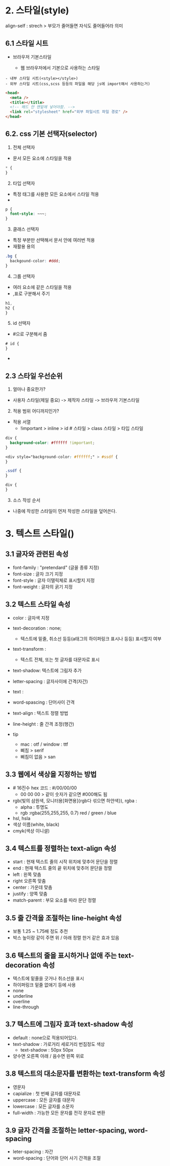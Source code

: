 # 2. 스타일(style)

align-self : strech > 부모가 줄어들면 자식도 줄어들어라 의미

## 6.1 스타일 시트

- 브라우저 기본스타일

  - 웹 브라우저에서 기본으로 사용하는 스타일

```- 인라인 스타일(태그안에 사용)
- 내부 스타일 시트(<style></style>)
- 외부 스타일 시트(css,scss 등등의 파일을 해당 js에 import해서 사용하는거)
```

```html
<head>
  <meta />
  <title></title>
  <!-- 헤드 안 맨밑에 넣어야함. -->
  <link rel="stylesheet" href="외부 파일시트 파일 경로" />
</head>
```

## 6.2. css 기본 선택자(selector)

1. 전체 선택자

- 문서 모든 요소에 스타일을 적용

```css
* {
}
```

2. 타입 선택자

- 특정 태그를 사용한 모든 요소에서 스타일 적용
-

```css
p {
  font-style: ~~~;
}
```

3. 클래스 선택자

- 특정 부분만 선택해서 문서 안에 여러번 적용
- 재활용 용의

```css
.bg {
  backgound-color: #ddd;
}
```

4. 그룹 선택자

- 여러 요소에 같은 스타일을 적용
- ,표로 구분해서 주기

```css
h1,
h2 {
}
```

5. id 선택자

- #으로 구분해서 줌

```css
# id {
}
```

-

## 2.3 스타일 우선순위

1. 얼마나 중요한가?

- 사용자 스타일(제일 중요) -> 제작자 스타일 -> 브라우저 기본스타일

2. 적용 범위 어디까지인가?

- 적용 서열
  - !important > inline > id # 스타일 > class 스타일 > 타입 스타일

```css
div {
  background-color: #ffffff !important;
}

<div style="background-color: #ffffff;" > #ssdf {
}

.ssdf {
}

div {
}
```

3. 소스 작성 순서

- 나중에 작성한 스타일이 먼저 작성한 스타일을 덮어쓴다.

# 3. 텍스트 스타일()

## 3.1 글자와 관련된 속성

- font-family : "pretendard" (글꼴 종류 지정)
- font-size : 글자 크기 지정
- font-style : 글자 이탤릭체로 표시할지 지정
- font-weight : 글자의 굵기 지정

## 3.2 텍스트 스타일 속성

- color : 글자색 지정
- text-decoration : none;

  - 텍스트에 밑줄, 취소선 등등(a태그의 하이퍼링크 표시나 등등) 표시할지 여부

- text-transform :
  - 텍스트 전체, 또는 첫 글자를 대문자로 표시
- text-shadow: 텍스트에 그림자 추가
- letter-spacing : 글자사이에 간격(자간)
- text :
- word-spascing : 단어사이 간격
- text-align : 텍스트 정렬 방법
- line-height : 줄 간격 조정(행간)
- tip
  - mac : otf / window : ttf
  - 삐침 > serif
  - 삐침이 없음 > san

## 3.3 웹에서 색상을 지정하는 방법

- \# 16진수 hex 코드 : #/00/00/00
  - 00 00 00 > 같이 숫자가 같으면 #000해도 됨
- rgb(빛의 삼원색, 모니터용[화면용]{rgb다 섞으면 하얀색}), rgba :
  - alpha : 투명도
  - rgb :rgba(255,255,255, 0.7) red / green / blue
- hsl, hsla
- 색상 이름(white, black)
- cmyk(색상 이니셜)

## 3.4 텍스트를 정렬하는 text-align 속성

- start : 현재 텍스트 줄의 시작 위치에 맞추어 문단을 정렬
- end : 현재 텍스트 줄의 끝 위치에 맞추어 문단을 정렬
- left : 왼쪽 맞춤
- right 오른쪽 맞춤
- center : 가운데 맞춤
- justify : 양쪽 맞춤
- match-parent : 부모 요소를 따라 문단 정렬

## 3.5 줄 간격을 조절하는 line-height 속성

- 보통 1.25 ~ 1.75배 정도 추천
- 박스 높이랑 같이 주면 위 / 아래 정렬 한거 같은 효과 있음

## 3.6 텍스트의 줄을 표시하거나 없애 주는 text-decoration 속성

- 텍스트에 밑줄을 긋거나 취소선을 표시
- 하이퍼링크 밑줄 없애기 등에 사용
- none
- underline
- overline
- line-through

## 3.7 텍스트에 그림자 효과 text-shadow 속성

- default : none으로 적용되어있다.
- text-shadow : 가로거리 세로거리 번짐정도 색상
  - text-shadow : 50px 50px
- 양수면 오른쪽 아래 / 음수면 왼쪽 위로

## 3.8 텍스트의 대소문자를 변환하는 text-transform 속성

- 영문자
- capialize : 첫 번째 글자를 대문자로
- uppercase : 모든 글자를 대문자
- lowercase : 모든 글자를 소문자
- full-width : 가능한 모든 문자를 전각 문자로 변환

## 3.9 글자 간격을 조절하는 letter-spacing, word-spacing

- leter-spacing : 자간
- word-spacing : 단어와 단어 사기 간격을 조절
